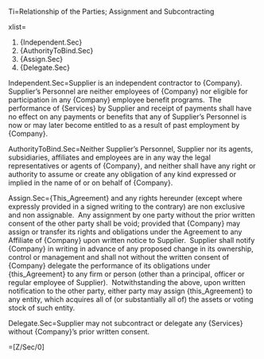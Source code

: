 Ti=Relationship of the Parties; Assignment and Subcontracting

xlist=<ol><li>{Independent.Sec}</li><li>{AuthorityToBind.Sec}</li><li>{Assign.Sec}</li><li>{Delegate.Sec}</li></ol>

Independent.Sec=Supplier is an independent contractor to {Company}.&nbsp; Supplier&rsquo;s Personnel are neither employees of {Company} nor eligible for participation in any {Company} employee benefit programs.&nbsp; The performance of {Services} by Supplier and receipt of payments shall have no effect on any payments or benefits that any of Supplier&rsquo;s Personnel is now or may later become entitled to as a result of past employment by {Company}.

AuthorityToBind.Sec=Neither Supplier&rsquo;s Personnel, Supplier nor its agents, subsidiaries, affiliates and employees are in any way the legal representatives or agents of {Company}, and neither shall have any right or authority to assume or create any obligation of any kind expressed or implied in the name of or on behalf of {Company}.

Assign.Sec={This_Agreement} and any rights hereunder (except where expressly provided in a signed writing to the contrary) are non exclusive and non assignable.&nbsp; Any assignment by one party without the prior written consent of the other party shall be void; provided that {Company} may assign or transfer its rights and obligations under the Agreement to any Affiliate of {Company} upon written notice to Supplier.&nbsp; Supplier shall notify {Company} in writing in advance of any proposed change in its ownership, control or management and shall not without the written consent of {Company} delegate the performance of its obligations under {this_Agreement} to any firm or person (other than a principal, officer or regular employee of Supplier).&nbsp; Notwithstanding the above, upon written notification to the other party, either party may assign {this_Agreement} to any entity, which acquires all of (or substantially all of) the assets or voting stock of such entity.

Delegate.Sec=Supplier may not subcontract or delegate any {Services} without {Company}&rsquo;s prior written consent.

=[Z/Sec/0]

